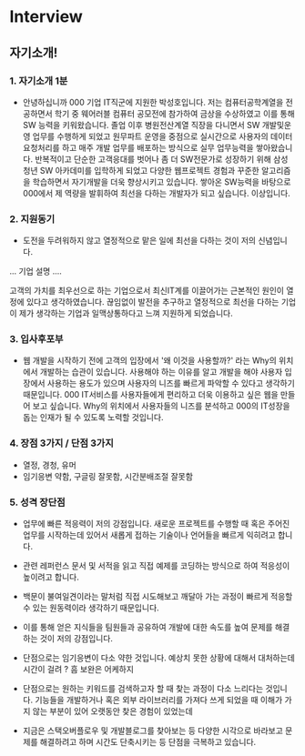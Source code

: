 # Interview

## 자기소개!

### 1. 자기소개 1분
- 안녕하십니까 000 기업 IT직군에 지원한 박성호입니다.
저는 컴퓨터공학계열을 전공하면서 학기 중 웨어러블 컴퓨터 공모전에 참가하여 금상을 수상하였고
이를 통해 SW 능력을 키워왔습니다. 졸업 이후 병원전산계열 직장을 다니면서 
SW 개발및운영 업무를 수행하게 되었고 원무파트 운영을 중점으로 
실시간으로 사용자의 데이터 요청처리를 하고 매주 개발 업무를 배포하는 방식으로 실무 업무능력을 쌓아왔습니다.
반복적이고 단순한 고객응대를 벗어나 좀 더 SW전문가로 성장하기 위해 
삼성 청년 SW 아카데미를 입학하게 되었고 다양한 웹프로젝트 경험과 꾸준한 알고리즘을 학습하면서 자기개발을 더욱 향상시키고 있습니다.
쌓아온 SW능력을 바탕으로 000에서 제 역량을 발휘하여
최선을 다하는 개발자가 되고 싶습니다. 이상입니다.

### 2. 지원동기
- 도전을 두려워하지 않고 열정적으로 맡은 일에 최선을 다하는 것이 저의 신념입니다. 

... 기업 설명 ....

고객의 가치를 최우선으로 하는 기업으로서 최신IT계를 이끌어가는 근본적인 원인이 열정에 있다고
 생각하였습니다. 끊임없이 발전을 추구하고 열정적으로 최선을 다하는 기업이 
제가 생각하는 기업과 일맥상통하다고 느껴 지원하게 되었습니다.

### 3. 입사후포부
- 웹 개발을 시작하기 전에 고객의 입장에서 '왜 이것을 사용할까?' 라는 Why의 위치에서 개발하는 
습관이 있습니다. 사용해야 하는 이유를 알고 개발을 해야 사용자 입장에서 사용하는 
용도가 있으며 사용자의 니즈를 빠르게 파악할 수 있다고 생각하기 때문입니다. 
000 IT서비스를 사용자들에게 편리하고 더욱 이용하고 싶은 웹을 만들어 보고 싶습니다. 
Why의 위치에서 사용자들의 니즈를 분석하고 000의  IT성장을 돕는 인재가 될 수 있도록
노력할 것입니다.

### 4. 장점 3가지 / 단점 3가지
- 열정, 경청, 유머
- 임기응변 약함, 구글링 잘못함, 시간분배조절 잘못함

### 5. 성격 장단점
- 업무에 빠른 적응력이 저의 강점입니다. 
새로운 프로젝트를 수행할 때 혹은 주어진 업무를 시작하는데 있어서 
새롭게 접하는 기술이나 언어들을 빠르게 익히려고 합니다.
- 관련 레퍼런스 문서 및 서적을 읽고 직접 예제를 코딩하는 방식으로 하여 적응성이 높이려고 합니다.
- 백문이 불여일견이라는 말처럼 직접 시도해보고 깨달아 가는 과정이 빠르게 적응할 수 있는 원동력이라
생각하기 때문입니다. 
- 이를 통해 얻은 지식들을 팀원들과 공유하여 
개발에 대한 속도를 높여 문제를 해결하는 것이 저의 강점입니다.


- 단점으로는 임기응변이 다소 약한 것입니다. 예상치 못한 상황에 대해서 대처하는데 시간이 걸려 ? 흠 보완은 어케하지


- 단점으로는 원하는 키워드를 검색하고자 할 때 찾는 과정이 다소 느리다는 것입니다.
기능들을 개발하거나 혹은 외부 라이브러리를 가져다 쓰게 되었을 때 
이해가 가지 않는 부분이 있어 오랫동안 찾은 경험이 있었는데
- 지금은 스택오버플로우 및 개발블로그를 찾아보는 등 다양한 시각으로 바라보고 문제를 해결하려고 하며
시간도 단축시키는 등 단점을 극복하고 있습니다.